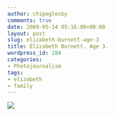 ```yaml
---
author: chipoglesby
comments: true
date: 2009-05-14 05:16:00+00:00
layout: post
slug: elizabeth-burnett-age-3
title: Elizabeth Burnett. Age 3.
wordpress_id: 284
categories:
- Photojournalism
tags:
- elizabeth
- family
---
```


![](http://4.bp.blogspot.com/_GlcbreYSTwI/SgupNNamCGI/AAAAAAAAAqU/vr7vLfYPMwI/s400/liz.jpg)
